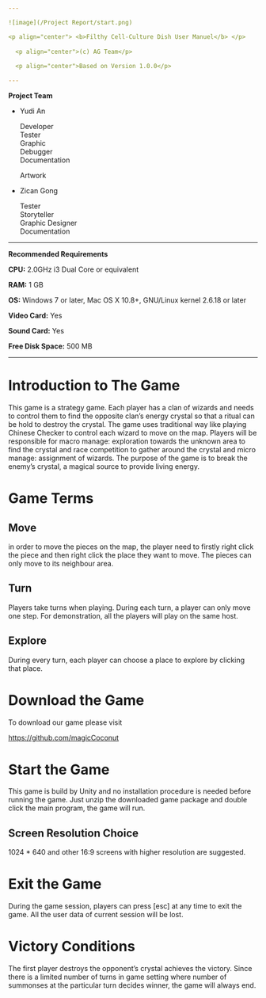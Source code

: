 ```yaml
---

![image](/Project Report/start.png) 

<p align="center"> <b>Filthy Cell-Culture Dish User Manuel</b> </p>
  
  <p align="center">(c) AG Team</p>
  
  <p align="center">Based on Version 1.0.0</p>

---
```

**Project Team**

-   Yudi An

    Developer \
    Tester \
    Graphic \
    Debugger\
    Documentation 

    Artwork

-   Zican Gong

    
    Tester \
    Storyteller \
    Graphic Designer \
    Documentation 


---
**Recommended Requirements**

**CPU:** 2.0GHz i3 Dual Core or equivalent

**RAM:** 1 GB

**OS:** Windows 7 or later, Mac OS X 10.8+, GNU/Linux kernel 2.6.18 or
later

**Video Card:** Yes

**Sound Card:** Yes

**Free Disk Space:** 500 MB

---

Introduction to The Game
========================

This game is a strategy game. Each player has a clan of wizards and needs to control them to find the opposite clan’s energy crystal so that a ritual can be hold to destroy the crystal. The game uses traditional way like playing Chinese Checker to control each wizard to move on the map. Players will be responsible for macro manage: exploration towards the unknown area to find the crystal and race competition to gather around the crystal and micro manage: assignment of wizards. The purpose of the game is to break the enemy’s crystal, a magical source to provide living energy.

Game Terms
==========

Move
----
in order to move the pieces on the map, the player need to firstly right click the piece and then right click the place they want to move. The pieces can only move to its neighbour area.

Turn
----

Players take turns when playing. During each turn, a player can only move one step. For demonstration, all the players
will play on the same host.

Explore
-------

During every turn, each player can choose a place to explore by clicking
that place. 



Download the Game
=================

To download our game please visit

<https://github.com/magicCoconut>

Start the Game
==============

This game is build by Unity and no installation procedure is needed
before running the game. Just unzip the downloaded game package and
double click the main program, the game will run.

Screen Resolution Choice
------------------------

1024 * 640 and other 16:9 screens with higher resolution are
suggested.



Exit the Game
=============

During the game session, players can press \[esc\] at any time to exit
the game. All the user data of current session will be lost.

Victory Conditions
==================

The first player destroys the opponent’s crystal achieves the victory. Since there is a limited number of turns in game setting where number of summonses at the particular turn decides winner, the game will always end.

